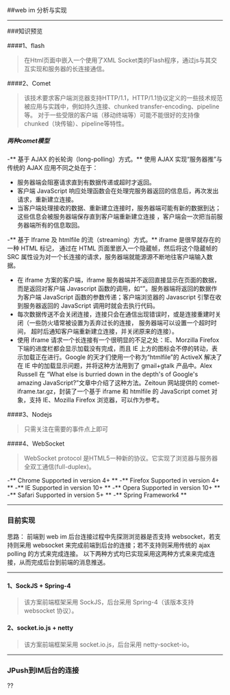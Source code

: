 ##web im 分析与实现
***
###知识预览

####1、flash
> 在Html页面中嵌入一个使用了XML Socket类的Flash程序，通过js与其交互实现和服务器的长连接通信。

####2、Comet
> 该技术要求客户端浏览器支持HTTP/1.1，HTTP/1.1协议定义的一些技术规范被应用与实践中，例如持久连接、chunked transfer-encoding、pipeline等。
对于一些受限的客户端（移动终端等）可能不能很好的支持像chunked（块传输）、pipeline等特性。

##### 两种comet模型
-** 基于 AJAX 的长轮询（long-polling）方式。**
使用 AJAX 实现“服务器推”与传统的 AJAX 应用不同之处在于：
* 服务器端会阻塞请求直到有数据传递或超时才返回。
* 客户端 JavaScript 响应处理函数会在处理完服务器返回的信息后，再次发出请求，重新建立连接。
* 当客户端处理接收的数据、重新建立连接时，服务器端可能有新的数据到达；这些信息会被服务器端保存直到客户端重新建立连接     ，客户端会一次把当前服务器端所有的信息取回。
>
-** 基于 Iframe 及 htmlfile 的流（streaming）方式。**
iframe 是很早就存在的一种 HTML 标记， 通过在 HTML 页面里嵌入一个隐蔵帧，然后将这个隐蔵帧的 SRC 属性设为对一个长连接的请求，服务器端就能源源不断地往客户端输入数据。
* 在 iframe 方案的客户端，iframe 服务器端并不返回直接显示在页面的数据，而是返回对客户端 Javascript 函数的调用，如“<script type="text/javascript">js_func(“data from server ”)</script>”。服务器端将返回的数据作为客户端 JavaScript 函数的参数传递；客户端浏览器的 Javascript 引擎在收到服务器返回的 JavaScript 调用时就会去执行代码。
* 每次数据传送不会关闭连接，连接只会在通信出现错误时，或是连接重建时关闭（一些防火墙常被设置为丢弃过长的连接， 服务器端可以设置一个超时时间， 超时后通知客户端重新建立连接，并关闭原来的连接）。
* 使用 iframe 请求一个长连接有一个很明显的不足之处：IE、Morzilla Firefox 下端的进度栏都会显示加载没有完成，而且 IE 上方的图标会不停的转动，表示加载正在进行。Google 的天才们使用一个称为“htmlfile”的 ActiveX 解决了在 IE 中的加载显示问题，并将这种方法用到了 gmail+gtalk 产品中。Alex Russell 在 “What else is burried down in the depth's of Google's amazing JavaScript?”文章中介绍了这种方法。Zeitoun 网站提供的 comet-iframe.tar.gz，封装了一个基于 iframe 和 htmlfile 的 JavaScript comet 对象，支持 IE、Mozilla Firefox 浏览器，可以作为参考。

####3、Nodejs
> 只需关注在需要的事件点上即可

####4、WebSocket
> WebSocket protocol 是HTML5一种新的协议。它实现了浏览器与服务器全双工通信(full-duplex)。

-** Chrome    Supported in version 4+ **
-** Firefox   Supported in version 4+ **
-** IE        Supported in version 10+ **
-** Opera     Supported in version 10+ **
-** Safari    Supported in version 5+ **
-** Spring Framework4 **

***
### 目前实现

思路： 前端到 web im 后台连接过程中先探测浏览器是否支持 websocket，若支持则采用 websocket 来完成前端到后台的连接；若不支持则采用传统的 ajax polling 的方式来完成连接。
以下两种方式均已实现采用这两种方式来来完成连接，从而完成后台到前端的消息推送。
***
#### 1、SockJS + Spring-4
> 该方案前端框架采用 SockJS，后台采用 Spring-4（该版本支持 websocket 协议）。

#### 2、socket.io.js + netty
> 该方案前端框架采用 socket.io.js，后台采用 netty-socket-io。



***

### JPush到IM后台的连接
??
